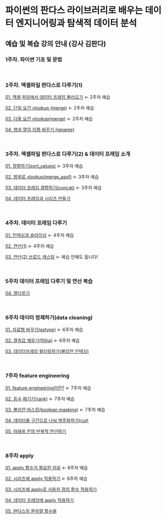 # 파이썬의 판다스 라이브러리로 배우는 데이터 엔지니어링과 탐색적 데이터 분석
## 예습 및 복습 강의 안내 (강사 김판다)



### 1주차. 파이썬 기초 및 문법

<br>

### 2주차. 엑셀파일 판다스로 다루기(1)

[01. 엑셀 파일에서 데이터 프레임 불러오기](https://slid.cc/share/vdocs/엑셀-파일에서-데이터-프레임-불러오기readexcel-44d7d58826cc4d269092b36ee7eda887) ← 2주차 예습

[02. 단일 요건 vlookup (merge)](https://slid.cc/share/vdocs/단일-요건-vlookup-merge-77e570ee28514b6ab3c8ceecd38c91d3) ← 2주차 예습

[03. 다중 요건 vlookup(merge)](https://slid.cc/share/vdocs/다중-요건-vlookupmerge-78b558b01695451e9267a0188a50cc39) ← 2주차 예습

[04. 행과 열의 이름 바꾸기 (rename)](https://slid.cc/share/vdocs/행과-열의-이름-바꾸기-rename-7ce14a50a9ee4076ba7ea1548f1ebf4b)


<br>

### 3주차. 엑셀파일 판다스로 다루기(2) & 데이터 프레임 소개

[01. 정렬하기(sort_values)](https://slid.cc/share/vdocs/정렬하기sortvalues-a2aac68ef63840289dd0f1bc95b65173) ← 3주차 예습

[02. 범위로 vlookup(merge_asof)](https://slid.cc/share/vdocs/범위로-vlookupmergeasof-05735ae802b14bca8ea21d85e3f651f8) ← 3주차 예습

[03. 데이터 프레임 결합하기(concat)](https://slid.cc/share/vdocs/데이터-프레임-결합하기concat-27d7817f3ac44f7aa2dfdc30515a6cd1) ← 3주차 예습

[04. 데이터 프레임과 시리즈 만들기](https://slid.cc/share/vdocs/데이터-프레임과-시리즈-만들기-8e9c853890ac40efb63892de42400d85)

<br>

### 4주차. 데이터 프레임 다루기

[01. 인덱싱과 슬라이싱](https://slid.cc/share/vdocs/인덱싱과-슬라이싱-fa8f02469c084dc8884faacce749efa4) ← 4주차 예습

[02. 연산(1)](https://slid.cc/share/vdocs/연산1-946b7fc39ae14fbf93bca164cc8c789b) ← 4주차 예습

[03. 연산(2) 브로드 캐스팅](https://slid.cc/share/vdocs/연산2-브로드-캐스팅-34f65409820c46debbf40cbc79b08a09) ← 예습 안해도 됩니다!


<br>

### 5주차 데이터 프레임 다루기 및 연산 복습

[04. 열다루기](https://slid.cc/share/vdocs/열-다루기-6b7d71e5605c40e6bcdff3974f534c61) 

<br>

### 6주차 데이터 정제하기(data cleaning)

[01. 자료형 바꾸기(astype)](https://slid.cc/share/vdocs/자료형-바꾸기astype-8a198d95050f49cea520f858f345b982) ← 6주차 예습

[02. 결측값 채우기(fillna)](https://slid.cc/share/vdocs/결측값-채우기fillna-8fd03550fa134ce5ab5be2490f69eb48) ← 6주차 예습

[03. 데이터프레임 필터링하기(불리언 인덱싱)](https://slid.cc/share/vdocs/데이터프레임-필터링하기불리언-인덱싱-4565dbb91bc8499ea0db8e46dca5dc9e)

<br>

### 7주차 feature engineering

[01. feature engineering이란?](https://slid.cc/share/vdocs/feature-engineering이란-54d762f6eda741a08543b5cef230435a) ← 7주차 예습

[02. 등수 매기기(rank)](https://slid.cc/share/vdocs/등수-매기기rank-3de5f2ad5ef445ac8012a36ef9c31213) ← 7주차 예습

[03. 불리언 마스킹(boolean masking)](https://slid.cc/share/vdocs/불리언-마스킹boolean-masking-cd8a4d3acd7f4ac0b60861477f8e2385) ← 7주차 예습

[04. 데이터를 구간으로 나눠 범주화하기(cut)](https://slid.cc/share/vdocs/데이터를-구간으로-나눠-범주화하기-cut-03a1e616eff7479a95e5d90bef7ea887)

[05. 아래위 칸의 반복적 연산하기](https://slid.cc/share/vdocs/아래위-칸의-반복적-연산하기-shift-등-241e9f1996014fa4b68841a35d9e9978)


<br>

### 8주차 apply

[01. apply 함수가 필요한 이유](https://slid.cc/share/vdocs/apply-함수가-필요한-이유-487dde02f3d748f9b73f5b9afaa74641) ← 8주차 예습

[02. 시리즈에 apply 적용하기](https://slid.cc/share/vdocs/시리즈에-apply-적용하기-72e14fcd75014834bbb18dd388623096) ← 8주차 예습

[03. 시리즈에 apply로 사용자 정의 함수 적용하기](https://slid.cc/share/vdocs/시리즈에-apply로-사용자-정의-함수-적용하기-47bc0094140a473c84e61bbf15cadb1d)

[04. 데이터 프레임에 apply 적용하기](https://slid.cc/share/vdocs/데이터-프레임에-apply-적용하기-6af155bb49ae420085199e59ad5e417a)

[05. 판다스의 문자열 함수들](https://slid.cc/share/vdocs/판다스의-문자열-함수들-557f9ffaad8647bc9b91eb991df586e4)

<br>
